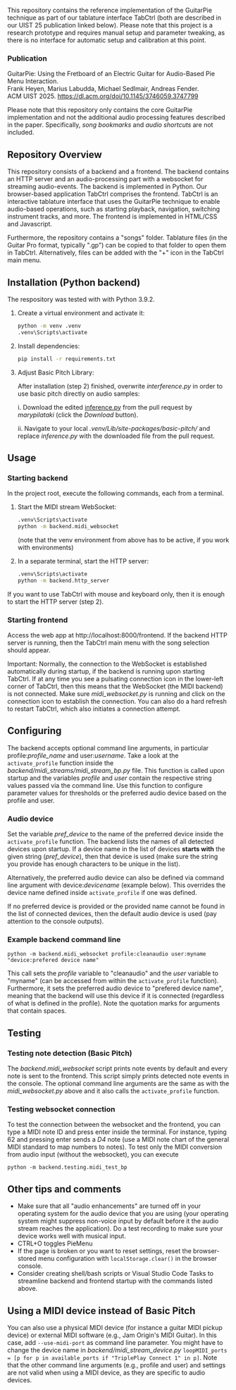This repository contains the reference implementation of the GuitarPie technique as part of our tablature interface TabCtrl (both are described in our UIST 25 publication linked below).
Please note that this project is a research prototype and requires manual setup and parameter tweaking, as there is no interface for automatic setup and calibration at this point.


### Publication

GuitarPie: Using the Fretboard of an Electric Guitar for Audio-Based Pie Menu Interaction.<br />
Frank Heyen, Marius Labudda, Michael Sedlmair, Andreas Fender.<br />
ACM UIST 2025. https://dl.acm.org/doi/10.1145/3746059.3747799

Please note that this repository only contains the core GuitarPie implementation and not the additional audio processing features described in the paper.
Specifically, _song bookmarks_ and _audio shortcuts_ are not included.

## Repository Overview

This repository consists of a backend and a frontend.
The backend contains an HTTP server and an audio-processing part with a websocket for streaming audio-events.
The backend is implemented in Python.
Our browser-based application TabCtrl comprises the frontend.
TabCtrl is an interactive tablature interface that uses the GuitarPie technique to enable audio-based operations, such as starting playback, navigation, switching instrument tracks, and more.
The frontend is implemented in HTML/CSS and Javascript.

Furthermore, the repository contains a "songs" folder.
Tablature files (in the Guitar Pro format, typically ".gp") can be copied to that folder to open them in TabCtrl.
Alternatively, files can be added with the "+" icon in the TabCtrl main menu.

## Installation (Python backend)

The respository was tested with with Python 3.9.2.

1. Create a virtual environment and activate it:

    ```sh
    python -m venv .venv
    .venv\Scripts\activate
    ```

2. Install dependencies:

    ```sh
    pip install -r requirements.txt
    ```

3. Adjust Basic Pitch Library:

    After installation (step 2) finished, overwrite _interference.py_ in order to use basic pitch directly on audio samples:

    i. Download the edited [inference.py](https://github.com/spotify/basic-pitch/blob/2492048b29ef1363f6566fed75b8add1a812c7b3/basic_pitch/inference.py) from the pull request by _marypilataki_ (click the _Download_ button).

    ii. Navigate to your local _.venv/Lib/site-packages/basic-pitch/_ and replace _inference.py_ with the downloaded file from the pull request.

## Usage

### Starting backend

In the project root, execute the following commands, each from a terminal.

1. Start the MIDI stream WebSocket:

    ```sh
    .venv\Scripts\activate
    python -m backend.midi_websocket
    ```
    (note that the venv environment from above has to be active, if you work with environments)

2. In a separate terminal, start the HTTP server:

    ```sh
    .venv\Scripts\activate
    python -m backend.http_server
    ```

If you want to use TabCtrl with mouse and keyboard only, then it is enough to start the HTTP server (step 2).

### Starting frontend

Access the web app at http://localhost:8000/frontend.
If the backend HTTP server is running, then the TabCtrl main menu with the song selection should appear.

Important: Normally, the connection to the WebSocket is established automatically during startup, if the backend is running upon starting TabCtrl.
If at any time you see a pulsating connection icon in the lower-left corner of TabCtrl, then this means that the WebSocket (the MIDI backend) is not connected.
Make sure _midi_websocket.py_ is running and click on the connection icon to establish the connection.
You can also do a hard refresh to restart TabCtrl, which also initiates a connection attempt.

## Configuring

The backend accepts optional command line arguments, in particular profile:_profile_name_ and user:_username_.
Take a look at the ```activate_profile``` function inside the _backend/midi_streams/midi_stream_bp.py_ file.
This function is called upon startup and the variables _profile_ and _user_ contain the respective string values passed via the command line.
Use this function to configure parameter values for thresholds or the preferred audio device based on the profile and user.

### Audio device

Set the variable _pref_device_ to the name of the preferred device inside the ```activate_profile``` function.
The backend lists the names of all detected devices upon startup.
If a device name in the list of devices **starts with** the given string (_pref_device_), then that device is used (make sure the string you provide has enough characters to be unique in the list).

Alternatively, the preferred audio device can also be defined via command line argument with device:_devicename_ (example below).
This overrides the device name defined inside ```activate_profile``` if one was defined.

If no preferred device is provided or the provided name cannot be found in the list of connected devices, then the default audio device is used (pay attention to the console outputs).

### Example backend command line

    python -m backend.midi_websocket profile:cleanaudio user:myname "device:prefered device name"

This call sets the _profile_ variable to "cleanaudio" and the _user_ variable to "myname" (can be accessed from within the ```activate_profile``` function).
Furthermore, it sets the preferred audio device to "prefered device name", meaning that the backend will use this device if it is connected (regardless of what is defined in the profile).
Note the quotation marks for arguments that contain spaces.

## Testing

### Testing note detection (Basic Pitch)

The _backend.midi_websocket_ script prints note events by default and every note is sent to the frontend.
This script simply prints detected note events in the console.
The optional command line arguments are the same as with the _midi_websocket.py_ above and it also calls the ```activate_profile``` function.

### Testing websocket connection

To test the connection between the websocket and the frontend, you can type a MIDI note ID and press enter inside the terminal.
For instance, typing 62 and pressing enter sends a _D4_ note (use a MIDI note chart of the general MIDI standard to map numbers to notes).
To test only the MIDI conversion from audio input (without the websocket), you can execute

    python -m backend.testing.midi_test_bp



## Other tips and comments

- Make sure that all "audio enhancements" are turned off in your operating system for the audio device that you are using (your operating system might suppress non-voice input by default before it the audio stream reaches the application). Do a test recording to make sure your device works well with musical input.
- CTRL+O toggles PieMenu
- If the page is broken or you want to reset settings, reset the browser-stored menu configuration with `localStorage.clear()` in the browser console.
- Consider creating shell/bash scripts or Visual Studio Code Tasks to streamline backend and frontend startup with the commands listed above.

## Using a MIDI device instead of Basic Pitch

You can also use a physical MIDI device (for instance a guitar MIDI pickup device) or external MIDI software (e.g., Jam Origin's MIDI Guitar).
In this case, add `--use-midi-port` as command line parameter.
You might have to change the device name in _backend/midi_stream_device.py_
`loopMIDI_ports = [p for p in available_ports if "TriplePlay Connect 1" in p]`.
Note that the other command line arguments (e.g., profile and user) and settings are not valid when using a MIDI device, as they are specific to audio devices.

